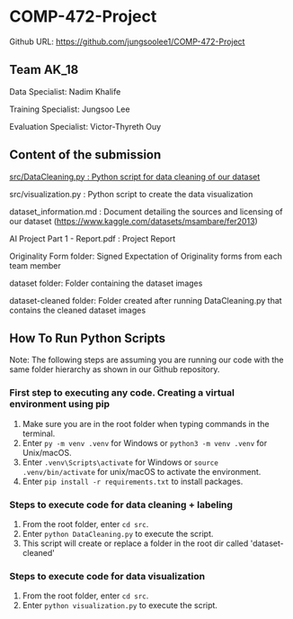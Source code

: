 # COMP-472-Project

Github URL: https://github.com/jungsoolee1/COMP-472-Project

## Team AK_18
Data Specialist: Nadim Khalife

Training Specialist: Jungsoo Lee

Evaluation Specialist: Victor-Thyreth Ouy


## Content of the submission
<ins>src/DataCleaning.py<ins> : Python script for data cleaning of our dataset

src/visualization.py : Python script to create the data visualization 

dataset_information.md : Document detailing the sources and licensing of our dataset (https://www.kaggle.com/datasets/msambare/fer2013)

AI Project Part 1 - Report.pdf : Project Report

Originality Form folder: Signed Expectation of Originality forms from each team member

dataset folder: Folder containing the dataset images

dataset-cleaned folder: Folder created after running DataCleaning.py that contains the cleaned dataset images 


## How To Run Python Scripts
Note: The following steps are assuming you are running our code with the same folder hierarchy as shown in our Github repository.

### First step to executing any code. Creating a virtual environment using pip
1. Make sure you are in the root folder when typing commands in the terminal.
2. Enter `py -m venv .venv` for Windows or `python3 -m venv .venv` for Unix/macOS.
3. Enter `.venv\Scripts\activate` for Windows or `source .venv/bin/activate` for unix/macOS to activate the environment.
4. Enter `pip install -r requirements.txt` to install packages.


### Steps to execute code for data cleaning + labeling
1. From the root folder, enter `cd src`.
2. Enter `python DataCleaning.py` to execute the script.
3. This script will create or replace a folder in the root dir called 'dataset-cleaned'

### Steps to execute code for data visualization
1. From the root folder, enter `cd src`.
2. Enter `python visualization.py` to execute the script.
